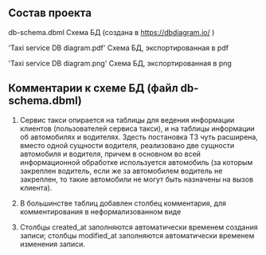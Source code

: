 ## Состав проекта

db-schema.dbml Схема БД (создана в https://dbdiagram.io/ )

'Taxi service DB diagram.pdf' Схема БД, экспортированная в pdf

'Taxi service DB diagram.png' Схема БД, экспортированная в png

## Комментарии к схеме БД (файл db-schema.dbml)

1. Сервис такси опирается на таблицы для ведения информации клиентов (пользователей сервиса такси), и на таблицы информации об автомобилях и водителях. Здесть постановка ТЗ чуть расширена, вместо одной сущности водителя, реализовано две сущности автомобиля и водителя, причем в основном во всей информационной обработке используется автомобиль (за которым закреплен водитель, если же за автомобилем водитель не закреплен, то такие автомобили не могут быть назначены на вызов клиента).

2. В большинстве таблиц добавлен столбец комментария, для комментирования в неформализованном виде

3. Столбцы created_at заполняются автоматически временем создания записи; столбцы modified_at заполняются автоматически временем изменения записи.